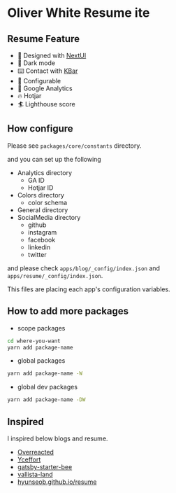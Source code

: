 # Oliver White Resume ite
<!---
## Blog Feature

- 👔 Code highlight with line-highlight, line-numbers
- 🎨 Designed with [NextUI](https://nextui.org/)
- 🍽 Table of contents
- 🎩 Dark mode
- ⌨️ Search with [KBar](https://kbar.vercel.app/)
- 🔨 Configurable
- 🔊 [Utterances](https://utteranc.es/) Comments
- 🔭 Google Analytics
- 🔥 Hotjar
- 🏄 Lighthouse score

--->

## Resume Feature

- 🎨 Designed with [NextUI](https://nextui.org/)
- 🎩 Dark mode
- ⌨️ Contact with [KBar](https://kbar.vercel.app/)
- 🔨 Configurable
- 🔭 Google Analytics
- 🔥 Hotjar
- 🏄 Lighthouse score

## How configure

Please see `packages/core/constants` directory.

and you can set up the following

- Analytics directory
  - GA ID
  - Hotjar ID
- Colors directory
  - color schema
- General directory
- SocialMedia directory
  - github
  - instagram
  - facebook
  - linkedin
  - twitter

and please check `apps/blog/_config/index.json` and `apps/resume/_config/index.json`.

This files are placing each app's configuration variables.


## How to add more packages

- scope packages

```bash
cd where-you-want
yarn add package-name
```

- global packages

```bash
yarn add package-name -W
```

- global dev packages

```bash
yarn add package-name -DW
```

## Inspired

I inspired below blogs and resume.

- [Overreacted](https://overreacted.io/)
- [Yceffort](https://yceffort.kr/)
- [gatsby-starter-bee](https://gatsby-starter-bee.netlify.app/)
- [vallista-land](https://vallista.kr/)
- [hyunseob.github.io/resume](https://hyunseob.github.io/resume/)

